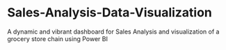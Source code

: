 # Sales-Analysis-Data-Visualization
A dynamic and vibrant dashboard for Sales Analysis and visualization of a grocery store chain using Power BI
